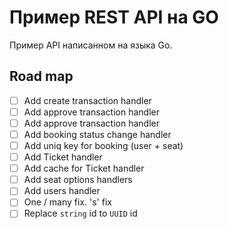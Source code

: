 # Пример REST API на GO

Пример API написанном на языка Go.

## Road map

- [ ] Add create transaction handler
- [ ] Add approve transaction handler
- [ ] Add approve transaction handler
- [ ] Add booking status change handler
- [ ] Add uniq key for booking (user + seat)
- [ ] Add Ticket handler
- [ ] Add cache for Ticket handler
- [ ] Add seat options handlers
- [ ] Add users handler
- [ ] One / many fix. 's' fix
- [ ] Replace `string` id to `UUID` id
